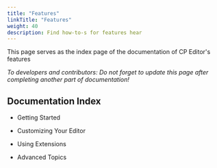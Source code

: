 ```yaml
---
title: "Features"
linkTitle: "Features"
weight: 40
description: Find how-to-s for features hear
---
```

This page serves as the index page of the documentation of CP Editor's features

*To developers and contributors: Do not forget to update this page after completing another part of documentation!*

## Documentation Index
+ Getting Started

+ Customizing Your Editor

+ Using Extensions

+ Advanced Topics

  

